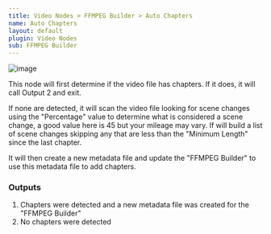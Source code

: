 ```yaml
---
title: Video Nodes > FFMPEG Builder > Auto Chapters
name: Auto Chapters
layout: default
plugin: Video Nodes
sub: FFMPEG Builder
---
```


![image](https://user-images.githubusercontent.com/958400/164887715-2dc03279-6475-4483-9c69-8e460ea83f94.png)

This node will first determine if the video file has chapters.   If it does, it will call Output 2 and exit.

If none are detected, it will scan the video file looking for scene changes using the "Percentage" value to determine what is considered a scene change, a good value here is 45 but your mileage may vary.   If will build a list of scene changes skipping any that are less than the "Minimum Length" since the last chapter.

It will then create a new metadata file and update the "FFMPEG Builder" to use this metadata file to add chapters.

### Outputs
1. Chapters were detected and a new metadata file was created for the "FFMPEG Builder"
2. No chapters were detected
